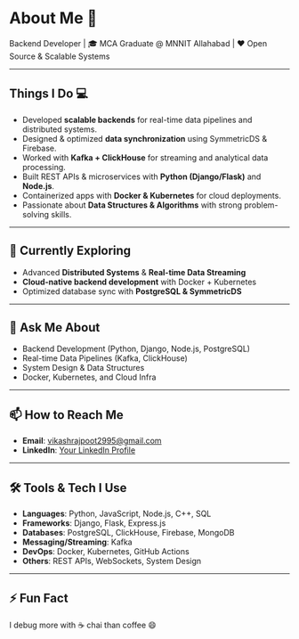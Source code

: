 # About Me 🚀
Backend Developer | 🎓 MCA Graduate @ MNNIT Allahabad | ❤ Open Source & Scalable Systems


---

## Things I Do 💻
- Developed **scalable backends** for real-time data pipelines and distributed systems.  
- Designed & optimized **data synchronization** using SymmetricDS & Firebase.  
- Worked with **Kafka + ClickHouse** for streaming and analytical data processing.  
- Built REST APIs & microservices with **Python (Django/Flask)** and **Node.js**.  
- Containerized apps with **Docker & Kubernetes** for cloud deployments.  
- Passionate about **Data Structures & Algorithms** with strong problem-solving skills.  

---

## 🌱 Currently Exploring
- Advanced **Distributed Systems** & **Real-time Data Streaming**  
- **Cloud-native backend development** with Docker + Kubernetes  
- Optimized database sync with **PostgreSQL & SymmetricDS**  

---

## 💬 Ask Me About
- Backend Development (Python, Django, Node.js, PostgreSQL)  
- Real-time Data Pipelines (Kafka, ClickHouse)  
- System Design & Data Structures  
- Docker, Kubernetes, and Cloud Infra  

---

## 📫 How to Reach Me
- **Email**: vikashrajpoot2995@gmail.com 
- **LinkedIn**: [Your LinkedIn Profile](https://www.linkedin.com/in/https://www.linkedin.com/in/vikash-singh-a91808289/)  

---

## 🛠 Tools & Tech I Use
- **Languages**: Python, JavaScript, Node.js, C++, SQL  
- **Frameworks**: Django, Flask, Express.js  
- **Databases**: PostgreSQL, ClickHouse, Firebase, MongoDB  
- **Messaging/Streaming**: Kafka  
- **DevOps**: Docker, Kubernetes, GitHub Actions  
- **Others**: REST APIs, WebSockets, System Design  

---

## ⚡ Fun Fact
I debug more with ☕ chai than coffee 😄
